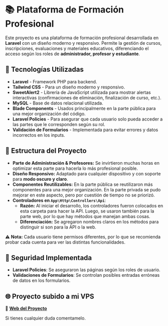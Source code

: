 # 📚 Plataforma de Formación Profesional

Este proyecto es una plataforma de formación profesional desarrollada en **Laravel** con un diseño moderno y responsivo. Permite la gestión de cursos, inscripciones, evaluaciones y materiales educativos, diferenciando el acceso según los roles de **administrador, profesor y estudiante**.

## 🚀 Tecnologías Utilizadas
- **Laravel** - Framework PHP para backend.
- **Tailwind CSS** - Para un diseño moderno y responsivo.
- **SweetAlert2** - Librería de JavaScript utilizada para mostrar alertas interactivas (confirmaciones de eliminación, finalización de curso, etc.).
- **MySQL** - Base de datos relacional utilizada.
- **Blade Components** - Usados principalmente en la parte pública para una mejor organización del código.
- **Laravel Policies** - Para asegurar que cada usuario solo pueda acceder a las partes que le corresponden según su rol.
- **Validación de Formularios** - Implementada para evitar errores y datos incorrectos en los inputs.

## 📁 **Estructura del Proyecto**
- **Parte de Administración & Profesores:** Se invirtieron muchas horas en optimizar esta parte para hacerla lo más profesional posible.  
- **Diseño Responsivo:** Adaptado para cualquier dispositivo y con soporte para **modo oscuro y claro**.  
- **Componentes Reutilizables:** En la parte pública se reutilizaron más componentes para una mejor organización. En la parte privada se pudo mejorar en este aspecto, pero por cuestión de tiempo no se priorizó.  
- **Controladores en `App\Http\Controllers\Api`**:  
  - **Razón:** Al iniciar el desarrollo, los controladores fueron colocados en esta carpeta para hacer la API. Luego, se usaron también para la parte web, por lo que hay métodos que manejan ambas cosas.  
  - **Diferenciación:** Se agregaron nombres claros en los métodos para distinguir si son para la API o la web.  

⚠ **Nota:** Cada usuario tiene permisos diferentes, por lo que se recomienda probar cada cuenta para ver las distintas funcionalidades.

## 🔐 **Seguridad Implementada**
- **Laravel Policies**: Se aseguraron las páginas según los roles de usuario.
- **Validaciones de Formularios**: Se controlan posibles entradas erróneas de datos en los formularios.

## 🌐 **Proyecto subido a mi VPS**  
🔗 **[Web del Proyecto](https://alxrgdriguez.comparitiko.dev/login)**  

Si tienes cualquier duda comentamelo. 

